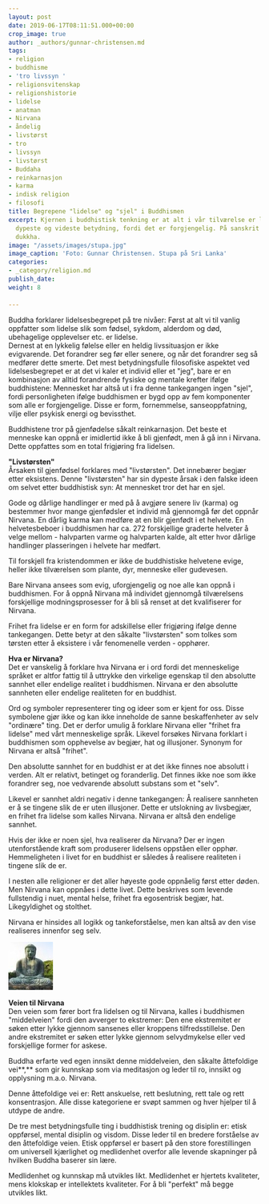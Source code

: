```yaml
---
layout: post
date: 2019-06-17T08:11:51.000+00:00
crop_image: true
author: _authors/gunnar-christensen.md
tags:
- religion
- buddhisme
- 'tro livssyn '
- religionsvitenskap
- religionshistorie
- lidelse
- anatman
- Nirvana
- åndelig
- livstørst
- tro
- livssyn
- livstørst
- Buddaha
- reinkarnasjon
- karma
- indisk religion
- filosofi
title: Begrepene "lidelse" og "sjel" i Buddhismen
excerpt: Kjernen i buddhistisk tenkning er at alt i vår tilværelse er lidelse i ordets
  dypeste og videste betydning, fordi det er forgjengelig. På sanskrit heter lidelse
  dukkha.
image: "/assets/images/stupa.jpg"
image_caption: 'Foto: Gunnar Christensen. Stupa på Sri Lanka'
categories:
- _category/religion.md
publish_date: 
weight: 8

---
```

Buddha forklarer lidelsesbegrepet på tre nivåer: Først at alt vi til vanlig oppfatter som lidelse slik som fødsel, sykdom, alderdom og død, ubehagelige opplevelser etc. er lidelse.  
Dernest at en lykkelig følelse eller en heldig livssituasjon er ikke evigvarende. Det forandrer seg før eller senere, og når det forandrer seg så medfører dette smerte. Det mest betydningsfulle filosofiske aspektet ved lidelsesbegrepet er at det vi kaler et individ eller et "jeg", bare er en kombinasjon av alltid forandrende fysiske og mentale krefter ifølge buddhistene: Mennesket har altså ut i fra denne tankegangen ingen "sjel", fordi personligheten ifølge buddhismen er bygd opp av fem komponenter som alle er forgjengelige. Disse er form, fornemmelse, sanseoppfatning, vilje eller psykisk energi og bevissthet.

Buddhistene tror på gjenfødelse såkalt reinkarnasjon. Det beste et menneske kan oppnå er imidlertid ikke å bli gjenfødt, men å gå inn i Nirvana. Dette oppfattes som en total frigjøring fra lidelsen.

**"Livstørsten"**  
Årsaken til gjenfødsel forklares med "livstørsten". Det innebærer begjær etter eksistens. Denne "livstørsten" har sin dypeste årsak i den falske ideen om selvet etter buddhistisk syn: At mennesket tror det har en sjel.

Gode og dårlige handlinger er med på å avgjøre senere liv (karma) og bestemmer hvor mange gjenfødsler et individ må gjennomgå før det oppnår Nirvana. En dårlig karma kan medføre at en blir gjenfødt i et helvete. En helvetesbeboer i buddhismen har ca. 272 forskjellige graderte helveter å velge mellom - halvparten varme og halvparten kalde, alt etter hvor dårlige handlinger plasseringen i helvete har medført.

Til forskjell fra kristendommen er ikke de buddhistiske helvetene evige, heller ikke tilværelsen som plante, dyr, menneske eller gudevesen.

Bare Nirvana ansees som evig, uforgjengelig og noe alle kan oppnå i buddhismen. For å oppnå Nirvana må individet gjennomgå tilværelsens forskjellige modningsprosesser for å bli så renset at det kvalifiserer for Nirvana.

Frihet fra lidelse er en form for adskillelse eller frigjøring ifølge denne tankegangen. Dette betyr at den såkalte "livstørsten" som tolkes som tørsten etter å eksistere i vår fenomenelle verden - opphører.

**Hva er Nirvana?**  
Det er vanskelig å forklare hva Nirvana er i ord fordi det menneskelige språket er altfor fattig til å uttrykke den virkelige egenskap til den absolutte sannhet eller endelige realitet i buddhismen. Nirvana er den absolutte sannheten eller endelige realiteten for en buddhist.

Ord og symboler representerer ting og ideer som er kjent for oss. Disse symbolene gjør ikke og kan ikke inneholde de sanne beskaffenheter av selv "ordinære" ting. Det er derfor umulig å forklare Nirvana eller "frihet fra lidelse" med vårt menneskelige språk. Likevel forsøkes Nirvana forklart i buddhismen som opphevelse av begjær, hat og illusjoner. Synonym for Nirvana er altså "frihet".

Den absolutte sannhet for en buddhist er at det ikke finnes noe absolutt i verden. Alt er relativt, betinget og foranderlig. Det finnes ikke noe som ikke forandrer seg, noe vedvarende absolutt substans som et "selv".

Likevel er sannhet aldri negativ i denne tankegangen: Å realisere sannheten er å se tingene slik de er uten illusjoner. Dette er utslokning av livsbegjær, en frihet fra lidelse som kalles Nirvana. Nirvana er altså den endelige sannhet.

Hvis der ikke er noen sjel, hva realiserer da Nirvana? Der er ingen utenforstående kraft som produserer lidelsens oppståen eller opphør. Hemmeligheten i livet for en buddhist er således å realisere realiteten i tingene slik de er.

I nesten alle religioner er det aller høyeste gode oppnåelig først etter døden. Men Nirvana kan oppnåes i dette livet. Dette beskrives som levende fullstendig i nuet, mental helse, frihet fra egosentrisk begjær, hat. Likegyldighet og stolthet.

Nirvana er hinsides all logikk og tankeforståelse, men kan altså av den vise realiseres innenfor seg selv.

![](/assets/images/buddha.jpg)

**Veien til Nirvana**  
Den veien som fører bort fra lidelsen og til Nirvana, kalles i buddhismen "middelveien" fordi den avverger to ekstremer: Den ene ekstremitet er søken etter lykke gjennom sansenes eller kroppens tilfredsstillelse. Den andre ekstremitet er søken etter lykke gjennom selvydmykelse eller ved forskjellige former for askese.

Buddha erfarte ved egen innsikt denne middelveien, den såkalte åttefoldige vei**,** som gir kunnskap som via meditasjon og leder til ro, innsikt og opplysning m.a.o. Nirvana.

Denne åttefoldige vei er: Rett anskuelse, rett beslutning, rett tale og rett konsentrasjon. Alle disse kategoriene er svøpt sammen og hver hjelper til å utdype de andre.

De tre mest betydningsfulle ting i buddhistisk trening og disiplin er: etisk oppførsel, mental disiplin og visdom. Disse leder til en bredere forståelse av den åttefoldige veien. Etisk oppførsel er basert på den store forestillingen om universell kjærlighet og medlidenhet overfor alle levende skapninger på hvilken Buddha baserer sin lære.

Medlidenhet og kunnskap må utvikles likt. Medlidenhet er hjertets kvaliteter, mens klokskap er intellektets kvaliteter. For å bli "perfekt" må begge utvikles likt.